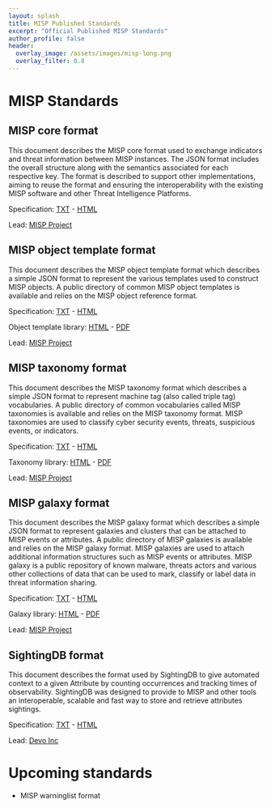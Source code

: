 ```yaml
---
layout: splash
title: MISP Published Standards
excerpt: "Official Published MISP Standards"
author_profile: false
header:
  overlay_image: /assets/images/misp-long.png
  overlay_filter: 0.8
---
```



# MISP Standards

## MISP core format

This document describes the MISP core format used to exchange indicators and threat information between MISP instances. The JSON format includes the overall structure along with the semantics associated for each respective key. The format is described to support other implementations, aiming to reuse the format and ensuring the interoperability with the existing MISP software and other Threat Intelligence Platforms.

Specification: [TXT](https://www.misp-standard.org/rfc/misp-standard-core.txt) - [HTML](https://www.misp-standard.org/rfc/misp-standard-core.html)

Lead: [MISP Project](https://www.misp-project.org/)

## MISP object template format

This document describes the MISP object template format which describes a simple JSON format to represent the various templates used to construct MISP objects. A public directory of common MISP object templates is available and relies on the MISP object reference format.

Specification: [TXT](https://www.misp-standard.org/rfc/misp-standard-object-template-format.txt) - [HTML](https://www.misp-standard.org/rfc/misp-standard-object-template-format.html)

Object template library: [HTML](https://www.misp-project.org/objects.html) - [PDF](https://www.misp-project.org/objects.pdf)

Lead: [MISP Project](https://www.misp-project.org/)

## MISP taxonomy format

This document describes the MISP taxonomy format which describes a simple JSON format to represent machine tag (also called triple tag) vocabularies. A public directory of common vocabularies called MISP taxonomies is available and relies on the MISP taxonomy format. MISP taxonomies are used to classify cyber security events, threats, suspicious events, or indicators.

Specification: [TXT](https://www.misp-standard.org/rfc/misp-standard-taxonomy-format.txt) - [HTML](https://www.misp-standard.org/rfc/misp-standard-taxonomy-format.html)

Taxonomy library: [HTML](https://www.misp-project.org/taxonomies.html) - [PDF](https://www.misp-project.org/taxonomies.pdf)

Lead: [MISP Project](https://www.misp-project.org/)

## MISP galaxy format

This document describes the MISP galaxy format which describes a simple JSON format to represent galaxies and clusters that can be attached to MISP events or attributes. A public directory of MISP galaxies is available and relies on the MISP galaxy format. MISP galaxies are used to attach additional information structures such as MISP events or attributes. MISP galaxy is a public repository of known malware, threats actors and various other collections of data that can be used to mark, classify or label data in threat information sharing.

Specification: [TXT](https://www.misp-standard.org/rfc/misp-standard-galaxy-format.txt) - [HTML](https://www.misp-standard.org/rfc/misp-standard-galaxy-format.html)

Galaxy library: [HTML](https://www.misp-project.org/galaxy.html) - [PDF](https://www.misp-project.org/galaxy.pdf)

Lead: [MISP Project](https://www.misp-project.org/)

## SightingDB format

This document describes the format used by SightingDB to give automated context to a given Attribute by counting occurrences and tracking times of observability.  SightingDB was designed to provide to MISP and other tools an interoperable, scalable and fast way to store and retrieve attributes sightings.

Specification: [TXT](https://www.misp-standard.org/rfc/sightingdb-format.txt) - [HTML](https://www.misp-standard.org/rfc/sightingdb-format.html)

Lead: [Devo Inc](https://www.devo.com/)

# Upcoming standards

- MISP warninglist format


